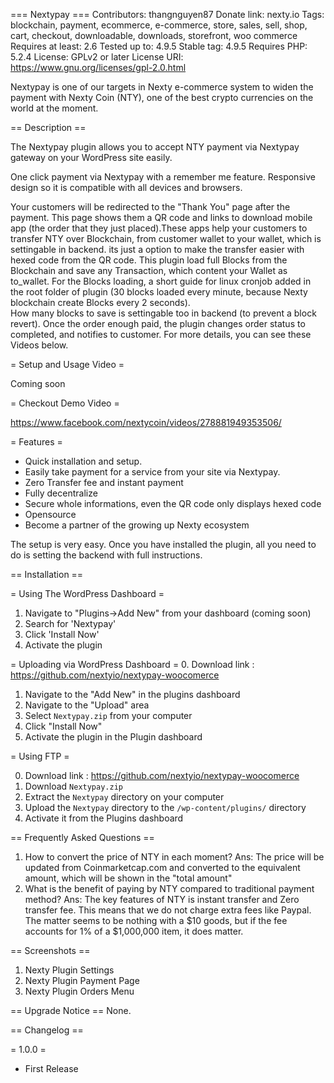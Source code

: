 === Nextypay ===
Contributors: thangnguyen87
Donate link: nexty.io
Tags: blockchain, payment, ecommerce, e-commerce, store, sales, sell, shop, cart, checkout, downloadable, downloads, storefront, woo commerce
Requires at least: 2.6
Tested up to: 4.9.5
Stable tag: 4.9.5
Requires PHP: 5.2.4
License: GPLv2 or later
License URI: https://www.gnu.org/licenses/gpl-2.0.html

Nextypay is one of our targets in Nexty e-commerce system to widen the payment with Nexty Coin (NTY), one of the best crypto currencies on the world at the moment.

== Description ==

The Nextypay plugin allows you to accept NTY payment via Nextypay gateway on your WordPress site easily.

One click payment via Nextypay with a remember me feature. Responsive design so it is compatible with all devices and browsers.

Your customers will be redirected to the "Thank You" page after the payment. This page shows them a QR code and links to download mobile app 
(the order that they just placed).These apps help your customers to transfer NTY over Blockchain, from customer wallet to your wallet, which is settingable in backend.
its just a option to make the transfer easier with hexed code from the QR code. This plugin load full Blocks from the Blockchain and save any Transaction, which content your Wallet as to_wallet. For the Blocks
loading, a short guide for linux cronjob added in the root folder of plugin (30 blocks loaded every minute, because Nexty blockchain create Blocks every 2 seconds).  
How many blocks to save is settingable too in backend (to prevent a block revert). Once the order enough paid, the plugin changes order status to completed, and notifies to customer.
For more details, you can see these Videos below.

= Setup and Usage Video =

Coming soon

= Checkout Demo Video =

https://www.facebook.com/nextycoin/videos/278881949353506/

= Features =

* Quick installation and setup.
* Easily take payment for a service from your site via Nextypay.
* Zero Transfer fee and instant payment
* Fully decentralize
* Secure whole informations, even the QR code only displays hexed code
* Opensource
* Become a partner of the growing up Nexty ecosystem

The setup is very easy. Once you have installed the plugin, all you need to do is setting the backend with full instructions.

== Installation ==

= Using The WordPress Dashboard =

1. Navigate to "Plugins->Add New" from your dashboard (coming soon)
2. Search for 'Nextypay'
3. Click 'Install Now'
4. Activate the plugin

= Uploading via WordPress Dashboard =
0. Download link : https://github.com/nextyio/nextypay-woocomerce
1. Navigate to the "Add New" in the plugins dashboard
2. Navigate to the "Upload" area
3. Select `Nextypay.zip` from your computer
4. Click "Install Now"
5. Activate the plugin in the Plugin dashboard

= Using FTP =

0. Download link : https://github.com/nextyio/nextypay-woocomerce
1. Download `Nextypay.zip`
2. Extract the `Nextypay` directory on your computer
3. Upload the `Nextypay` directory to the `/wp-content/plugins/` directory
4. Activate it from the Plugins dashboard

== Frequently Asked Questions ==
1. How to convert the price of NTY in each moment?
Ans: The price will be updated from Coinmarketcap.com and converted to the equivalent amount, which will be shown in the "total amount"
2. What is the benefit of paying by NTY compared to traditional payment method?
Ans: The key features of NTY is instant transfer and Zero transfer fee. This means that we do not charge extra fees like Paypal. The matter seems to be nothing with a $10 goods, but if the fee accounts for 1% of a $1,000,000 item, it does matter.  

== Screenshots ==

1. Nexty Plugin Settings
2. Nexty Plugin Payment Page
3. Nexty Plugin Orders Menu

== Upgrade Notice ==
None.

== Changelog ==

= 1.0.0 =
* First Release
